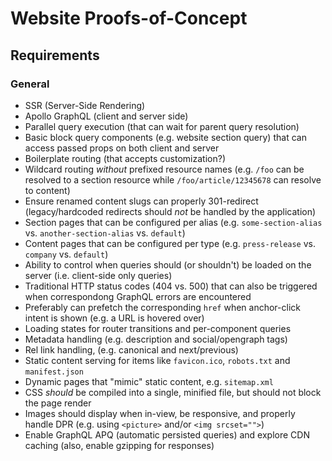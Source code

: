 # Website Proofs-of-Concept

## Requirements
### General
- SSR (Server-Side Rendering)
- Apollo GraphQL (client and server side)
- Parallel query execution (that can wait for parent query resolution)
- Basic block query components (e.g. website section query) that can access passed props on both client and server
- Boilerplate routing (that accepts customization?)
- Wildcard routing _without_ prefixed resource names (e.g. `/foo` can be resolved to a section resource while `/foo/article/12345678` can resolve to content)
- Ensure renamed content slugs can properly 301-redirect (legacy/hardcoded redirects should _not_ be handled by the application)
- Section pages that can be configured per alias (e.g. `some-section-alias` vs. `another-section-alias` vs. `default`)
- Content pages that can be configured per type (e.g. `press-release` vs. `company` vs. `default`)
- Ability to control when queries should (or shouldn't) be loaded on the server (i.e. client-side only queries)
- Traditional HTTP status codes (404 vs. 500) that can also be triggered when correspondong GraphQL errors are encountered
- Preferably can prefetch the corresponding `href` when anchor-click intent is shown (e.g. a URL is hovered over)
- Loading states for router transitions and per-component queries
- Metadata handling (e.g. description and social/opengraph tags)
- Rel link handling, (e.g. canonical and next/previous)
- Static content serving for items like `favicon.ico`, `robots.txt` and `manifest.json`
- Dynamic pages that "mimic" static content, e.g. `sitemap.xml`
- CSS _should_ be compiled into a single, minified file, but should not block the page render
- Images should display when in-view, be responsive, and properly handle DPR (e.g. using `<picture>` and/or `<img srcset="">`)
- Enable GraphQL APQ (automatic persisted queries) and explore CDN caching (also, enable gzipping for responses)

